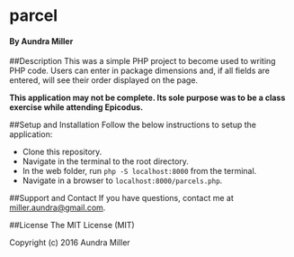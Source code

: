# parcel

#### By Aundra Miller

##Description
This was a simple PHP project to become used to writing PHP code. Users can enter in package dimensions and, if all fields are entered, will see their order displayed on the page.

**This application may not be complete. Its sole purpose was to be a class exercise while attending Epicodus.**

##Setup and Installation
Follow the below instructions to setup the application:
* Clone this repository.
* Navigate in the terminal to the root directory.
* In the web folder, run `php -S localhost:8000` from the terminal.
* Navigate in a browser to `localhost:8000/parcels.php`.

##Support and Contact
If you have questions, contact me at miller.aundra@gmail.com. 

##License
The MIT License (MIT)

Copyright (c) 2016 Aundra Miller
